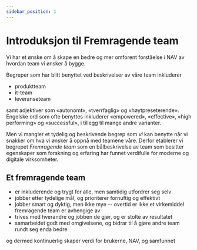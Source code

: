```yaml
---
sidebar_position: 1
---
```


# Introduksjon til Fremragende team

Vi har et ønske om å skape en bedre og mer omforent forståelse i NAV av hvordan team vi ønsker å bygge. 

Begreper som har blitt benyttet ved beskrivelser av våre team inkluderer 

* produktteam
* it-team
* leveranseteam

samt adjektiver som «autonomt», «tverrfaglig» og «høytpreseterende». Engelske ord som ofte benyttes inkluderer «empowered», «effective», «high performing» og «successful», i tillegg til mange andre varianter. 

Men vi mangler et tydelig og beskrivende begrep som _vi_ kan benytte når vi snakker om hva vi ønsker å oppnå med teamene våre. Derfor etablerer vi begrepet *Fremragende team* som en bålbeskrivelse av team som besitter egenskaper som forskning og erfaring har funnet verdifulle for moderne og digitale virksomheter. 

## Et fremragende team

- er inkluderende og trygt for alle, men samtidig utfordrer seg selv
- jobber etter tydelige mål, og prioriterer fornuftig og effektivt
- jobber smart og dyktig, men ikke mye -- overtid er ikke et virkemiddel fremragende team er avhengige av
- trives med hverandre og jobben de gjør, og er stolte av resultatet
- samarbeidet godt med omgivelsene, og bidrar til å gjøre andre team rundt seg enda bedre

og dermed kontinuerlig skaper verdi for brukerne, NAV, og samfunnet